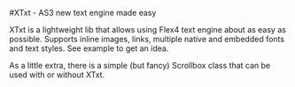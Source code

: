 #XTxt - AS3 new text engine made easy

XTxt is a lightweight lib that allows using Flex4 text engine about as easy as possible.
Supports inline images, links, multiple native and embedded fonts and text styles.
See example to get an idea.

As a little extra, there is a simple (but fancy) Scrollbox class that can be used with or without XTxt.
